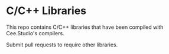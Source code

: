 # C/C++ Libraries
This repo contains C/C++ libraries that have been compiled with Cee.Studio's compilers. 

Submit pull requests to require other libraries.
